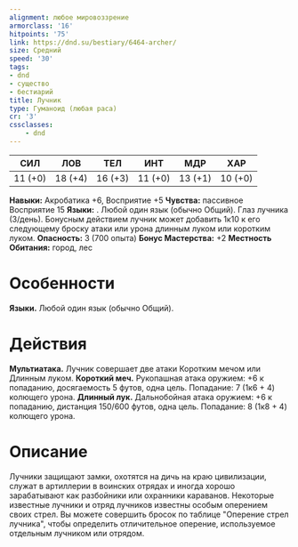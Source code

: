 ```yaml
---
alignment: любое мировоззрение
armorclass: '16'
hitpoints: '75'
link: https://dnd.su/bestiary/6464-archer/
size: Средний
speed: '30'
tags:
- dnd
- существо
- бестиарий
title: Лучник
type: Гуманоид (любая раса)
cr: '3'
cssclasses:
    - dnd
---
```



| СИЛ | ЛОВ | ТЕЛ | ИНТ | МДР | ХАР |
|---|---|---|---|---|---|
| 11 (+0) | 18 (+4) | 16 (+3) | 11 (+0) | 13 (+1) | 10 (+0) |
**Навыки:** Акробатика +6, Восприятие +5
**Чувства:** пассивное Восприятие 15
**Языки:** . Любой один язык (обычно Общий).
Глаз лучника (3/день). Бонусным действием лучник может добавить 1к10 к его следующему броску атаки или урона длинным луком или коротким луком.
**Опасность:** 3 (700 опыта)
**Бонус Мастерства:** +2
**Местность Обитания:** город, лес


# Особенности
**Языки.** Любой один язык (обычно Общий).


# Действия
**Мультиатака.** Лучник совершает две атаки Коротким мечом или Длинным луком.
**Короткий меч.** Рукопашная атака оружием: +6 к попаданию, досягаемость 5 футов, одна цель. Попадание: 7 (1к6 + 4) колющего урона.
**Длинный лук.** Дальнобойная атака оружием: +6 к попаданию, дистанция 150/600 футов, одна цель. Попадание: 8 (1к8 + 4) колющего урона.


# Описание
Лучники защищают замки, охотятся на дичь на краю цивилизации, служат в артиллерии в воинских отрядах и иногда хорошо зарабатывают как разбойники или охранники караванов. Некоторые известные лучники и отряд лучников известны особым оперением своих стрел. Вы можете совершить бросок по таблице "Оперение стрел лучника", чтобы определить отличительное оперение, используемое отдельным лучником или отрядом.